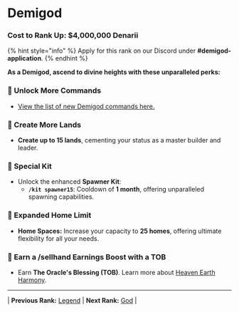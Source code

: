 # Demigod

### Cost to Rank Up: $4,000,000 Denarii

{% hint style="info" %}
Apply for this rank on our Discord under **#demigod-application**.
{% endhint %}

**As a Demigod, ascend to divine heights with these unparalleled perks:**

### 🔹 Unlock More Commands
- [View the list of new Demigod commands here.](../../commands.md#demigod)

### 🔹 Create More Lands
- **Create up to 15 lands**, cementing your status as a master builder and leader.

### 🔹 Special Kit
- Unlock the enhanced **Spawner Kit**:
  - **`/kit spawner15`**: Cooldown of **1 month**, offering unparalleled spawning capabilities.

### 🔹 Expanded Home Limit
- **Home Spaces:** Increase your capacity to **25 homes**, offering ultimate flexibility for all your needs.

### 🔹 Earn a /sellhand Earnings Boost with a TOB
- Earn **The Oracle's Blessing (TOB)**. Learn more about [Heaven Earth Harmony](../../../events-challenges/the-oracles-blessing/01-heaven-earth-harmony.md).

---

| **Previous Rank:** [Legend](./04-legend.md) | **Next Rank:** [God](../divine-tier/01-god.md) |
